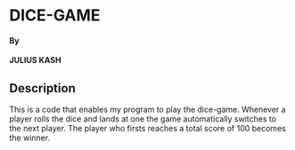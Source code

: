 # DICE-GAME
#### By
**JULIUS KASH**
## Description
This is a code that enables my program to play the dice-game. Whenever a player rolls the dice and lands at one the game automatically switches to the next player. The player who firsts reaches a total score of 100 becomes the winner.